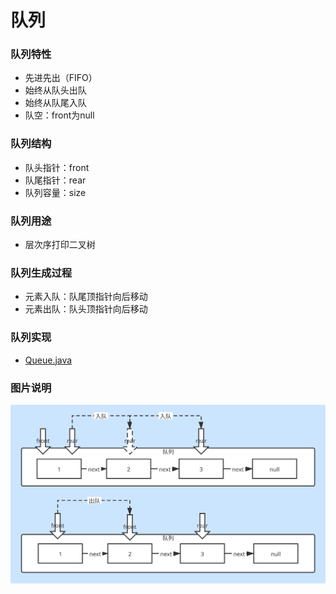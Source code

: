 # 队列

### 队列特性
* 先进先出（FIFO）
* 始终从队头出队
* 始终从队尾入队
* 队空：front为null

### 队列结构
* 队头指针：front
* 队尾指针：rear
* 队列容量：size

### 队列用途
* 层次序打印二叉树

### 队列生成过程
* 元素入队：队尾顶指针向后移动
* 元素出队：队头顶指针向后移动

### 队列实现
* [Queue.java](./Queue.java)

### 图片说明
![队列](./pic/队列.svg)